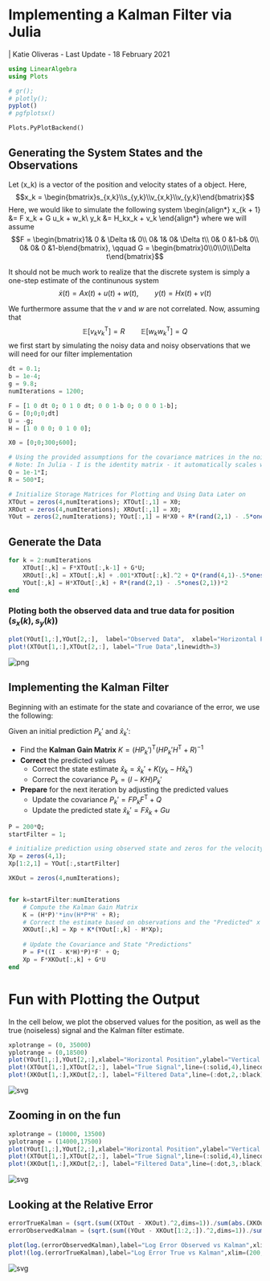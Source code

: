 
# Implementing a Kalman Filter via Julia
| Katie Oliveras - Last Update - 18 February 2021


```julia
using LinearAlgebra
using Plots

# gr();
# plotly();
pyplot()
# pgfplotsx()

```




    Plots.PyPlotBackend()



## Generating the System States and the Observations
Let \(x_k\) is a vector of the position and velocity states of a object.  Here, $$x_k = \begin{bmatrix}s_{x,k}\\s_{y,k}\\v_{x,k}\\v_{y,k}\end{bmatrix}$$Here, we would like to simulate the following system
\begin{align*}
x_{k + 1} &= F x_k + G u_k + w_k\\
y_k &= H_kx_k + v_k
\end{align*}
where we will assume $$F = \begin{bmatrix}1& 0 & \Delta t& 0\\ 0& 1& 0& \Delta t\\ 0& 0 &1-b& 0\\ 0& 0& 0 &1-b\end{bmatrix}, \qquad G = \begin{bmatrix}0\\0\\0\\\Delta t\end{bmatrix}$$ 

It should not be much work to realize that the discrete system is simply a one-step estimate of the continunous system $$\dot{x}(t) = Ax(t) + u(t) + w(t), \qquad y(t) = H x(t) + v(t)$$

We furthermore assume that the $v$ and $w$ are not correlated.  Now, assuming that 
$$\mathbb{E}\left[v_k v_k^\textsf{T}\right] = R \qquad \mathbb{E}\left[w_k w_k^\textsf{T}\right] = Q$$
we first start by simulating the noisy data and noisy observations that we will need for our filter implementation


```julia
dt = 0.1;
b = 1e-4;
g = 9.8;
numIterations = 1200;

F = [1 0 dt 0; 0 1 0 dt; 0 0 1-b 0; 0 0 0 1-b];
G = [0;0;0;dt]
U = -g;
H = [1 0 0 0; 0 1 0 0];

X0 = [0;0;300;600];

# Using the provided assumptions for the covariance matrices in the noise
# Note: In Julia - I is the identity matrix - it automatically scales when needed.  Cool.
Q = 1e-1*I;
R = 500*I;

# Initialize Storage Matrices for Plotting and Using Data Later on
XTOut = zeros(4,numIterations); XTOut[:,1] = X0;
XROut = zeros(4,numIterations); XROut[:,1] = X0;
YOut = zeros(2,numIterations); YOut[:,1] = H*X0 + R*(rand(2,1) - .5*ones(2,1))*2;


```

## Generate the Data


```julia
for k = 2:numIterations
    XTOut[:,k] = F*XTOut[:,k-1] + G*U;
    XROut[:,k] = XTOut[:,k] + .001*XTOut[:,k].^2 + Q*(rand(4,1)-.5*ones(4,1))*2
    YOut[:,k] = H*XTOut[:,k] + R*(rand(2,1) - .5*ones(2,1))*2
end
```

### Ploting both the observed data and true data for position $(s_x(k), s_y(k))$


```julia
plot(YOut[1,:],YOut[2,:],  label="Observed Data",  xlabel="Horizontal Position",ylabel="Vertical Position",markersize=1,markerstrokewidth=0,t=[:scatter])
plot!(XTOut[1,:],XTOut[2,:], label="True Data",linewidth=3)

```




![png](output_7_0.png)



## Implementing the Kalman Filter

Beginning with an estimate for the state and covariance of the error, we use the following:

Given an initial prediction $P_k'$ and $\hat{x}_k'$: 
* Find the **Kalman Gain Matrix** $K = (HP_k')^\textsf{T}(H P_k'H^\textsf{T} + R)^{-1}$
* **Correct** the predicted values 
   * Correct the state estimate $\hat{x}_k = \hat{x}_k' + K(y_k - H\hat{x}_k')$
   * Correct the covariance $P_k = (I - K H)P_k'$
* **Prepare** for the next iteration by adjusting the predicted values
   * Update the covariance $P_k' = F P_kF^\textsf{T} + Q$ 
   * Update the predicted state $\hat{x}_k' = F \hat{x}_k + G u$


```julia
P = 200*Q;
startFilter = 1;

# initialize prediction using observed state and zeros for the velocity
Xp = zeros(4,1);
Xp[1:2,1] = YOut[:,startFilter]

XKOut = zeros(4,numIterations);


for k=startFilter:numIterations
    # Compute the Kalman Gain Matrix
    K = (H*P)'*inv(H*P*H' + R);
    # Correct the estimate based on observations and the "Predicted" x state
    XKOut[:,k] = Xp + K*(YOut[:,k] - H*Xp);
    
    # Update the Covariance and State "Predictions"
    P = F*((I - K*H)*P)*F' + Q;
    Xp = F*XKOut[:,k] + G*U
end
```

# Fun with Plotting the Output
In the cell below, we plot the observed values for the position, as well as the true (noiseless) signal and the Kalman filter estimate.  


```julia
xplotrange = (0, 35000)
yplotrange = (0,18500)
plot(YOut[1,:],YOut[2,:],xlabel="Horizontal Position",ylabel="Vertical Position",label="Observed Data",markersize=1,markercolor=palette(:default)[1],markerstrokewidth=0,t=[:scatter],xlim=xplotrange, ylim=yplotrange)#,t=[:scatter],markerstrokewidth=0,markersize=3)
plot!(XTOut[1,:],XTOut[2,:], label="True Signal",line=(:solid,4),linecolor=palette(:default)[2],xlim=xplotrange)
plot!(XKOut[1,:],XKOut[2,:], label="Filtered Data",line=(:dot,2,:black),xlim=xplotrange)

```




![svg](output_11_0.svg)



## Zooming in on the fun


```julia
xplotrange = (10000, 13500)
yplotrange = (14000,17500)
plot(YOut[1,:],YOut[2,:],xlabel="Horizontal Position",ylabel="Vertical Position",label="Observed Data",markersize=2,markerstrokewidth=0,t=[:scatter],linewidth=4,xlim=xplotrange, ylim=yplotrange)#,t=[:scatter],markerstrokewidth=0,markersize=3)
plot!(XTOut[1,:],XTOut[2,:], label="True Signal",line=(:solid,4),linecolor=palette(:default)[2],xlim=xplotrange)
plot!(XKOut[1,:],XKOut[2,:], label="Filtered Data",line=(:dot,3,:black),xlim=xplotrange)

```




![svg](output_13_0.svg)




## Looking at the Relative Error



```julia
errorTrueKalman = (sqrt.(sum((XTOut - XKOut).^2,dims=1))./sum(abs.(XKOut),dims=1))';
errorObservedKalman = (sqrt.(sum((YOut - XKOut[1:2,:]).^2,dims=1))./sum(abs.(YOut),dims=1))';

plot(log.(errorObservedKalman),label="Log Error Observed vs Kalman",xlim=(200,600))
plot!(log.(errorTrueKalman),label="Log Error True vs Kalman",xlim=(200,600),ylim=(-8,-3),xlabel="Iteration",ylabel="Log Relative Error")

```




![svg](output_15_0.svg)


